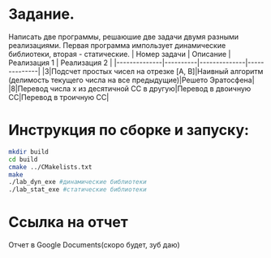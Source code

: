 # Задание.
Написать две программы, решаюшие две задачи двумя разными реализациями. Первая программа импользует динамические библиотеки, вторая - статические.
| Номер задачи | Описание | Реализация 1 | Реализация 2 |
|--------------|----------|--------------|--------------|
|3|Подсчет простых чисел на отрезке [A, B]|Наивный алгоритм (делимость текущего числа на все предыдущие)|Решето Эратосфена|
|8|Перевод числа х из десятичной СС в другую|Перевод в двоичную СС|Перевод в троичную СС|
# Инструкция по сборке и запуску:
```sh
mkdir build
cd build
cmake ../CMakelists.txt
make
./lab_dyn_exe #динамические библиотеки
./lab_stat_exe #статические библиотеки
```
# Ссылка на отчет
Отчет в Google Documents(скоро будет, зуб даю)